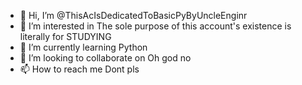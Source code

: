 - 👋 Hi, I’m @ThisAcIsDedicatedToBasicPyByUncleEnginr
- 👀 I’m interested in The sole purpose of this account's existence is literally for STUDYING
- 🌱 I’m currently learning Python
- 💞️ I’m looking to collaborate on Oh god no
- 📫 How to reach me Dont pls

<!---
ThisAcIsDedicatedToBasicPyByUncleEnginr/ThisAcIsDedicatedToBasicPyByUncleEnginr is a ✨ special ✨ repository because its `README.md` (this file) appears on your GitHub profile.
You can click the Preview link to take a look at your changes.
--->
